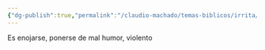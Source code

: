 ```yaml
---
{"dg-publish":true,"permalink":"/claudio-machado/temas-biblicos/irrita/"}
---
```


Es enojarse, ponerse de mal humor, violento 